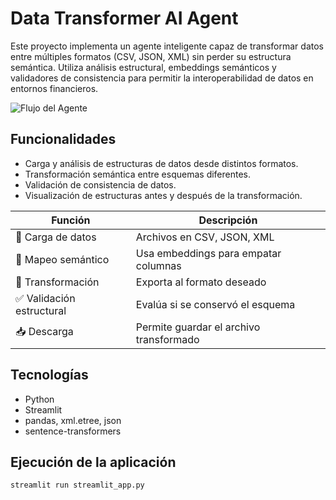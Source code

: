 # Data Transformer AI Agent

Este proyecto implementa un agente inteligente capaz de transformar datos entre múltiples formatos (CSV, JSON, XML) sin perder su estructura semántica. Utiliza análisis estructural, embeddings semánticos y validadores de consistencia para permitir la interoperabilidad de datos en entornos financieros.

![Flujo del Agente](docs/flujo.excalidraw)

## Funcionalidades
- Carga y análisis de estructuras de datos desde distintos formatos.
- Transformación semántica entre esquemas diferentes.
- Validación de consistencia de datos.
- Visualización de estructuras antes y después de la transformación.

| Función                        | Descripción                            |
|--------------------------------|----------------------------------------|
| 📁 Carga de datos              | Archivos en CSV, JSON, XML              |
| 🧠 Mapeo semántico             | Usa embeddings para empatar columnas    |
| 🔀 Transformación              | Exporta al formato deseado              |
| ✅ Validación estructural      | Evalúa si se conservó el esquema        |
| 📥 Descarga                    | Permite guardar el archivo transformado |


## Tecnologías
- Python
- Streamlit
- pandas, xml.etree, json
- sentence-transformers

## Ejecución de la aplicación
```bash
streamlit run streamlit_app.py
